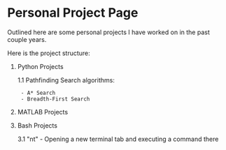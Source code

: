 # Personal Project Page 

Outlined here are some personal projects I have worked on in the past couple years.

Here is the project structure:

  1. Python Projects
  
      1.1 Pathfinding Search algorithms:
      
          - A* Search
          - Breadth-First Search

  2. MATLAB Projects

  3. Bash Projects
      
      3.1 "nt" - Opening a new terminal tab and executing a command there
